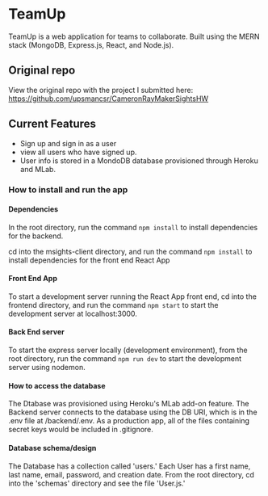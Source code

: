 # TeamUp
TeamUp is a web application for teams to collaborate. Built using the MERN stack (MongoDB, Express.js, React, and Node.js).

## Original repo
View the original repo with the project I submitted here: https://github.com/upsmancsr/CameronRayMakerSightsHW

## Current Features

- Sign up and sign in as a user
- view all users who have signed up.
- User info is stored in a MondoDB database provisioned through Heroku and MLab.

### How to install and run the app

#### Dependencies
In the root directory, run the command `npm install` to install dependencies for the backend.

cd into the msights-client directory, and run the command `npm install` to install dependencies for the front end React App

#### Front End App
To start a development server running the React App front end, cd into the frontend directory, and run the command `npm start` to start the development server at localhost:3000.

#### Back End server
To start the express server locally (development environment), from the root directory, run the command `npm run dev` to start the development server using nodemon.

#### How to access the database
The Dtabase was provisioned using Heroku's MLab add-on feature. The Backend server connects to the database using the DB URI, which is in the .env file at /backend/.env. As a production app, all of the files containing secret keys would be included in .gitignore.

#### Database schema/design
The Database has a collection called 'users.' Each User has a first name, last name, email, password, and creation date. From the root directory, cd into the 'schemas' directory and see the file 'User.js.'




